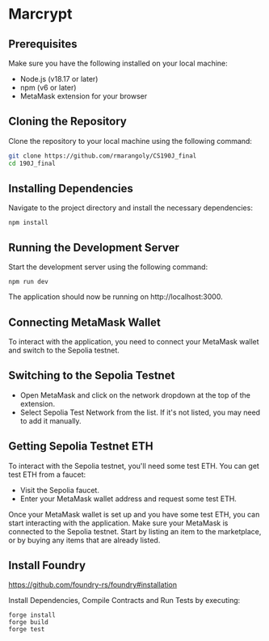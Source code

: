 # Marcrypt

## Prerequisites

Make sure you have the following installed on your local machine:

- Node.js (v18.17 or later)
- npm (v6 or later)
- MetaMask extension for your browser

## Cloning the Repository

Clone the repository to your local machine using the following command:

```bash
git clone https://github.com/rmarangoly/CS190J_final
cd 190J_final
```

## Installing Dependencies
Navigate to the project directory and install the necessary dependencies:
```
npm install
```

## Running the Development Server
Start the development server using the following command:
```
npm run dev
```
The application should now be running on http://localhost:3000.

## Connecting MetaMask Wallet
To interact with the application, you need to connect your MetaMask wallet and switch to the Sepolia testnet.

## Switching to the Sepolia Testnet
- Open MetaMask and click on the network dropdown at the top of the extension.
- Select Sepolia Test Network from the list. If it's not listed, you may need to add it manually.

## Getting Sepolia Testnet ETH
To interact with the Sepolia testnet, you'll need some test ETH. You can get test ETH from a faucet:
- Visit the Sepolia faucet.
- Enter your MetaMask wallet address and request some test ETH.

Once your MetaMask wallet is set up and you have some test ETH, you can start interacting with the application. Make sure your MetaMask is connected to the Sepolia testnet.
Start by listing an item to the marketplace, or by buying any items that are already listed.

## Install Foundry
https://github.com/foundry-rs/foundry#installation

Install Dependencies, Compile Contracts and Run Tests by executing: 
```
forge install
forge build
forge test
```



